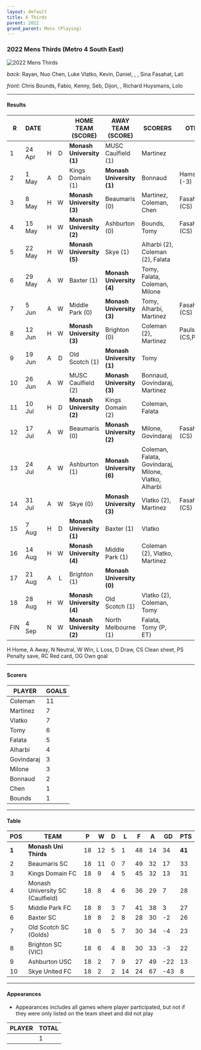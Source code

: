 ```yaml
---
layout: default
title: 6 Thirds
parent: 2022
grand_parent: Mens (Playing)
---
```


### 2022 Mens Thirds (Metro 4 South East)

![2022 Mens Thirds](https://photos.smugmug.com/2022/n-wTPrkB/2022-team-photos/i-Mr5GF7F/1/a428ae13/XL/300829091_768037204465495_5523178073661332953_n-XL.jpg)

_back_: Rayan, Nuo Chen, Luke Vlatko, Kevin, Daniel, , , Sina Fasahat, Lati 
 
_front_: Chris Bounds, Fabio, Kenny, Seb, Dijon, , Richard Huysmans, Lolo 

------------------------

#### Results


| R   | DATE   |     |     | HOME TEAM (SCORE)         | AWAY TEAM (SCORE)         | SCORERS                                              | OTHER           |
|-----|--------|:---:|:---:|---------------------------|---------------------------|------------------------------------------------------|-----------------|
| 1   | 24 Apr |  H  |  D  | **Monash University (1)** | MUSC Caulfield (1)        | Martinez                                             |                 |
| 2   | 1 May  |  A  |  D  | Kings Domain (1)          | **Monash University (1)** | Bonnaud                                              | Hamstrings (-3) |
| 3   | 8 May  |  H  |  W  | **Monash University (3)** | Beaumaris (0)             | Martinez, Coleman, Chen                              | Fasahat (CS)    |
| 4   | 15 May |  H  |  W  | **Monash University (2)** | Ashburton (0)             | Bounds, Tomy                                         | Fasahat (CS)    |
| 5   | 22 May |  H  |  W  | **Monash University (5)** | Skye (1)                  | Alharbi (2), Coleman (2), Falata                     |                 |
| 6   | 29 May |  A  |  W  | Baxter (1)                | **Monash University (4)** | Tomy, Falata, Coleman, Milone                        |                 |
| 7   | 5 Jun  |  A  |  W  | Middle Park (0)           | **Monash University (3)** | Tomy, Alharbi, Martinez                              | Fasahat (CS)    |
| 8   | 12 Jun |  H  |  W  | **Monash University (3)** | Brighton (0)              | Coleman (2), Martinez                                | Paulsen (CS,PS) |
| 9   | 19 Jun |  A  |  D  | Old Scotch (1)            | **Monash University (1)** | Tomy                                                 |                 |
| 10  | 26 Jun |  A  |  W  | MUSC Caulfield (2)        | **Monash University (3)** | Bonnaud, Govindaraj, Martinez                        |                 |
| 11  | 10 Jul |  H  |  D  | **Monash University (2)** | Kings Domain (2)          | Coleman, Falata                                      |                 |
| 12  | 17 Jul |  A  |  W  | Beaumaris (0)             | **Monash University (2)** | Milone, Govindaraj                                   | Fasahat (CS)    |
| 13  | 24 Jul |  A  |  W  | Ashburton (1)             | **Monash University (6)** | Coleman, Falata, Govindaraj, Milone, Vlatko, Alharbi |                 |
| 14  | 31 Jul |  A  |  W  | Skye (0)                  | **Monash University (3)** | Vlatko (2), Martinez                                 | Fasahat (CS)    |
| 15  | 7 Aug  |  H  |  D  | **Monash University (1)** | Baxter (1)                | Vlatko                                               |                 |
| 16  | 14 Aug |  H  |  W  | **Monash University (4)** | Middle Park (1)           | Coleman (2), Vlatko, Martinez                        |                 |   
| 17  | 21 Aug |  A  |  L  | Brighton (1)              | **Monash University (0)** |                                                      |                 |
| 18  | 28 Aug |  H  |  W  | **Monash University (4)** | Old Scotch (1)            | Vlatko (2), Coleman, Tomy                            |                 |
| FIN | 4 Sep  |  N  |  W  | **Monash University (2)** | North Melbourne (1)       | Falata, Tomy (P, ET)                                 |                 |

H Home, A Away, N Neutral, W Win, L Loss, D Draw, CS Clean sheet, PS Penalty save, RC Red card, OG Own goal 

------------------------

#### Scorers

|   PLAYER   | GOALS |
|------------|-------|
| Coleman    |   11  |
| Martinez   |    7  |
| Vlatko     |    7  |
| Tomy       |    6  |
| Falata     |    5  |
| Alharbi    |    4  |
| Govindaraj |    3  |
| Milone     |    3  |
| Bonnaud    |    2  |
| Chen       |    1  |
| Bounds     |    1  |

------------------------

#### Table

| POS   | TEAM                             | P   | W   | D   | L   | F   | A   | GD  | PTS    |
|-------|----------------------------------|-----|-----|-----|-----|-----|-----|-----|--------|
| **1** | **Monash Uni Thirds**            | 18  | 12  | 5   | 1   | 48  | 14  | 34  | **41** |
| 2     | Beaumaris SC                     | 18  | 11  | 0   | 7   | 49  | 32  | 17  | 33     |
| 3     | Kings Domain FC                  | 18  | 9   | 4   | 5   | 45  | 32  | 13  | 31     |
| 4     | Monash University SC (Caulfield) | 18  | 8   | 4   | 6   | 36  | 29  | 7   | 28     |
| 5     | Middle Park FC                   | 18  | 8   | 3   | 7   | 41  | 38  | 3   | 27     |
| 6     | Baxter SC                        | 18  | 8   | 2   | 8   | 28  | 30  | -2  | 26     |
| 7     | Old Scotch SC (Golds)            | 18  | 6   | 5   | 7   | 30  | 34  | -4  | 23     |
| 8     | Brighton SC (VIC)                | 18  | 6   | 4   | 8   | 30  | 33  | -3  | 22     |
| 9     | Ashburton USC                    | 18  | 2   | 7   | 9   | 27  | 49  | -22 | 13     |
| 10    | Skye United FC                   | 18  | 2   | 2   | 14  | 24  | 67  | -43 | 8      |

------------------------

#### Appearances

* Appearances includes all games where player participated,
   but not if they were only listed on the team sheet and did not play

| PLAYER | TOTAL |
|--------|-------|
|        | 1     |
